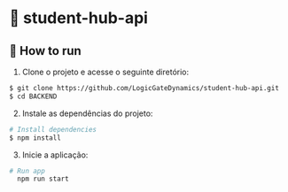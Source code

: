 # 🧠 student-hub-api


## 🚀 How to run


1. Clone o projeto e acesse o seguinte diretório:

```bash
$ git clone https://github.com/LogicGateDynamics/student-hub-api.git
$ cd BACKEND
```

2. Instale as dependências do projeto:

```bash
# Install dependencies
$ npm install
```

3. Inicie a aplicação:

```bash
# Run app
  npm run start
```

